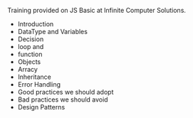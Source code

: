 Training provided on JS Basic at Infinite Computer Solutions.
* Introduction
* DataType and Variables 
* Decision
* loop and 
* function
* Objects
* Arracy
* Inheritance 
* Error Handling 
* Good practices we should adopt
* Bad practices we should avoid
* Design Patterns 
